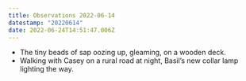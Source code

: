 ```yaml
---
title: Observations 2022-06-14
datestamp: "20220614"
date: 2022-06-24T14:51:47.006Z
---
```

- The tiny beads of sap oozing up, gleaming, on a wooden deck.
- Walking with Casey on a rural road at night, Basil’s new collar lamp lighting the way.
